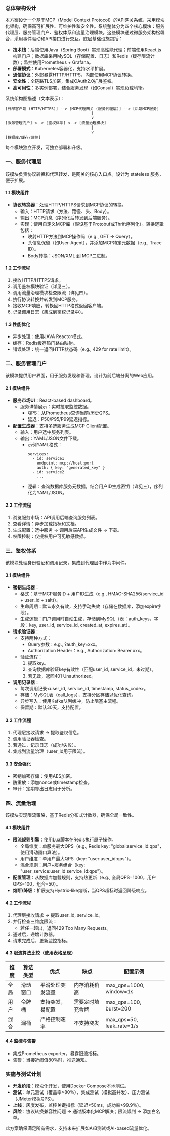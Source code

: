### 总体架构设计

本方案设计一个基于MCP（Model Context Protocol）的API网关系统，采用模块化架构，确保高可扩展性、可维护性和安全性。系统整体分为四个核心模块：服务代理层、服务管理门户、鉴权体系和流量治理模块。这些模块通过微服务架构松耦合，采用事件驱动和API接口进行交互。底层基础设施包括：

- **技术栈**：后端使用Java（Spring Boot）实现高性能代理；前端使用React.js构建门户；数据库采用MySQL（存储配置、日志）和Redis（缓存限流计数）；监控使用Prometheus + Grafana。
- **部署模式**：Kubernetes容器化，支持水平扩展。
- **通信协议**：外部暴露HTTP/HTTPS，内部使用MCP协议转换。
- **安全性**：全链路TLS加密，集成OAuth2.0扩展鉴权。
- **高可用性**：多实例部署，结合服务发现（如Consul）实现负载均衡。

系统架构图描述（文本表示）：

```
[外部客户端 (HTTP/HTTPS)] --> [MCP代理网关 (服务代理层)] --> [后端MCP服务]
                                      |
                                      v
[服务管理门户] <--> [鉴权体系] <--> [流量治理模块]
                                      |
                                      v
[数据库/缓存/监控]
```

每个模块独立开发，可独立部署和升级。

### 一、服务代理层

该模块负责协议转换和代理转发，是网关的核心入口点。设计为 stateless 服务，便于扩展。

#### 1.1 模块组件
- **协议转换器**：处理HTTP/HTTPS请求到MCP协议的转换。
  - 输入：HTTP请求（方法、路径、头、Body）。
  - 输出：MCP消息（序列化后转发到后端服务）。
  - 实现：使用自定义MCP库（假设基于Protobuf或Thrift序列化）。转换逻辑包括：
    - 映射HTTP方法到MCP操作码（e.g., GET -> Query）。
    - 头信息保留（如User-Agent），并添加MCP特定元数据（e.g., Trace ID）。
    - Body转换：JSON/XML 到 MCP二进制。

#### 1.2 工作流程
1. 接收HTTP/HTTPS请求。
2. 调用鉴权模块验证（详见三）。
3. 调用流量治理模块检查限流（详见四）。
4. 执行协议转换并转发到MCP服务。
5. 接收MCP响应，转换回HTTP格式返回客户端。
6. 记录调用日志（集成到鉴权记录中）。

#### 1.3 性能优化
- 异步处理：使用JAVA Reactor模式。
- 缓存：Redis缓存热门路由映射。
- 错误处理：统一返回HTTP状态码（e.g., 429 for rate limit）。

### 二、服务管理门户

该模块提供用户界面，用于服务发现和管理。设计为前后端分离的Web应用。

#### 2.1 模块组件
- **服务市场UI**：React-based dashboard。
  - 服务详情展示：实时拉取监控数据。
    - QPS：从Prometheus查询当前/历史QPS。
    - 延迟：P50/P95/P99延迟指标。
- **配置生成器**：支持多选服务生成MCP Client配置。
  - 输入：用户选中服务列表。
  - 输出：YAML/JSON文件下载。
    - 示例YAML格式：
      ```
      services:
        - id: service1
          endpoint: mcp://host:port
          auth: { key: "generated_key" }
        - id: service2
          ...
      ```
    - 逻辑：查询数据库服务元数据，结合用户ID生成密钥（详见三），序列化为YAML/JSON。

#### 2.2 工作流程
1. 浏览服务市场：API调用后端查询服务列表。
2. 查看详情：异步加载指标和文档。
3. 生成配置：选中服务 -> 调用后端API生成文件 -> 下载。
4. 权限控制：仅授权用户可见敏感数据。

### 三、鉴权体系

该模块处理身份验证和调用记录，集成到代理层中作为中间件。

#### 3.1 模块组件
- **密钥生成器**：
  - 格式：基于MCP服务ID + 用户ID生成（e.g., HMAC-SHA256(service_id + user_id + salt)）。
  - 生命周期：默认永久有效，支持手动失效（存储在数据库，添加expire字段）。
  - 生成逻辑：门户调用时自动生成，存储到MySQL（表：auth_keys，字段：key, user_id, service_id, created_at, expires_at）。
- **请求验证器**：
  - 支持两种方式：
    - Query参数：e.g., ?auth_key=xxx。
    - Authorization Header：e.g., Authorization: Bearer xxx。
  - 验证流程：
    1. 提取key。
    2. 查询数据库验证key有效性（匹配user_id, service_id，未过期）。
    3. 若无效，返回401 Unauthorized。
- **调用记录器**：
  - 每次调用记录<user_id, service_id, timestamp, status_code>。
  - 存储：MySQL表（call_logs），支持分区存储以优化查询。
  - 异步写入：使用Kafka队列缓冲，防止阻塞主流程。
  - 保留期：默认30天，支持配置。

#### 3.2 工作流程
1. 代理层接收请求 -> 提取鉴权信息。
2. 调用验证器检查。
3. 若通过，记录日志（成功/失败）。
4. 集成到流量治理（user_id用于限流）。

#### 3.3 安全强化
- 密钥加密存储：使用AES加密。
- 防重放：添加nonce或timestamp检查。
- 审计：定期导出日志用于分析。

### 四、流量治理

该模块实现限流策略，基于Redis分布式计数器，确保全局一致性。

#### 4.1 模块组件
- **限流规则引擎**：使用Lua脚本在Redis执行原子操作。
  - 全局维度：单服务最大QPS（e.g., Redis key: "global:service_id:qps"，使用滑动窗口算法）。
  - 用户维度：单用户最大QPS（key: "user:user_id:qps"）。
  - 混合规则：用户+服务组合（key: "user_service:user_id:service_id:qps"）。
- **配置管理**：从数据库加载规则，支持热更新（e.g., 全局QPS=1000，用户QPS=100，组合=50）。
- **熔断/降级**：扩展支持Hystrix-like熔断，当QPS超标时返回降级响应。

#### 4.2 工作流程
1. 代理层接收请求 -> 提取user_id, service_id。
2. 并行检查三维度限流：
   - 若任一超出，返回429 Too Many Requests。
3. 通过后，递增计数器。
4. 请求完成后，更新监控指标。

#### 4.3 限流算法比较（使用表格呈现）

| 维度       | 算法类型     | 优点                     | 缺点                     | 配置示例 |
|------------|--------------|--------------------------|--------------------------|----------|
| 全局      | 滑动窗口    | 平滑处理突发流量        | 内存消耗稍高            | max_qps=1000, window=1s |
| 用户      | 令牌桶      | 支持突发，易配置        | 需要定时填充令牌        | max_qps=100, burst=200 |
| 混合      | 漏桶        | 严格控制速率            | 不支持突发              | max_qps=50, leak_rate=1/s |

#### 4.4 监控与告警
- 集成Prometheus exporter，暴露限流指标。
- 告警：当接近阈值80%时，推送通知。

### 实施与测试计划
- **开发阶段**：模块化开发，使用Docker Compose本地测试。
- **测试**：单元测试（覆盖率>80%）、集成测试（模拟高并发）、压力测试（JMeter模拟QPS）。
- **上线**：灰度发布，监控关键指标（延迟<50ms，成功率>99.9%）。
- **风险**：协议转换兼容性问题 -> 通过版本化MCP解决；限流误判 -> 添加白名单。

此方案确保满足所有需求，支持未来扩展如A/B测试或AI-based流量优化。